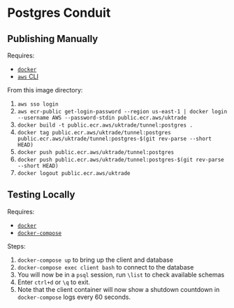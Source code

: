 # Postgres Conduit

## Publishing Manually

Requires:

- [`docker`](https://www.docker.com)
- [`aws` CLI](https://aws.amazon.com/cli/)

From this image directory:

1. `aws sso login`
2. `aws ecr-public get-login-password --region us-east-1 | docker login --username AWS --password-stdin public.ecr.aws/uktrade`
3. `docker build -t public.ecr.aws/uktrade/tunnel:postgres .`
4. `docker tag public.ecr.aws/uktrade/tunnel:postgres public.ecr.aws/uktrade/tunnel:postgres-$(git rev-parse --short HEAD)`
5. `docker push public.ecr.aws/uktrade/tunnel:postgres`
6. `docker push public.ecr.aws/uktrade/tunnel:postgres-$(git rev-parse --short HEAD)`
7. `docker logout public.ecr.aws/uktrade`

## Testing Locally

Requires:

- [`docker`](https://www.docker.com)
- [`docker-compose`](https://docs.docker.com/compose/)

Steps:

1. `docker-compose up` to bring up the client and database
2. `docker-compose exec client bash` to connect to the database
3. You will now be in a `psql` session, run `\list` to check available schemas
4. Enter `ctrl+d` or `\q` to exit.
5. Note that the client container will now show a shutdown countdown in `docker-compose` logs every 60 seconds.
